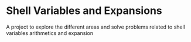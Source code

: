 # Shell Variables and Expansions

A project to explore the different areas and solve problems related to shell variables arithmetics and expansion

